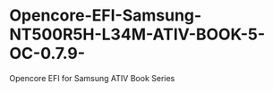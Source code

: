 # Opencore-EFI-Samsung-NT500R5H-L34M-ATIV-BOOK-5-OC-0.7.9-
Opencore EFI for Samsung ATIV Book Series
